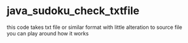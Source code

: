 # java_sudoku_check_txtfile
this code takes txt file or similar format with little alteration to source file 
you can play around how it works 
